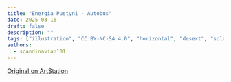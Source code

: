 ```yaml
---
title: "Energia Pustyni - Autobus"
date: 2025-03-16
draft: false
description: ""
tags: ["illustration", "CC BY-NC-SA 4.0", "horizontal", "desert", "solar", "infrastructure", "transport"]
authors:
  - scandinavian101
---
```


[Original on ArtStation](https://www.artstation.com/artwork/0l5BwV)
